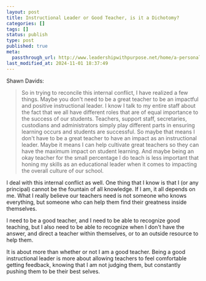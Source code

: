 ```yaml
---
layout: post
title: Instructional Leader or Good Teacher, is it a Dichotomy?
categories: []
tags: []
status: publish
type: post
published: true
meta:
  passthrough_url: http://www.leadershipwithpurpose.net/home/a-personal-dilemma-great-teacher-vs-instructional-leader
last_modified_at: 2024-11-01 18:37:49
---
```


Shawn Davids:


>So in trying to reconcile this internal conflict, I have realized a few things. Maybe you don't need to be a great teacher to be an impactful and positive instructional leader. I know I talk to my entire staff about the fact that we all have different roles that are of equal importance to the success of our students. Teachers, support staff, secretaries, custodians and administrators simply play different parts in ensuring learning occurs and students are successful. So maybe that means I don't have to be a great teacher to have an impact as an instructional leader. Maybe it means I can help cultivate great teachers so they can have the maximum impact on student learning. And maybe being an okay teacher for the small percentage I do teach is less important that honing my skills as an educational leader when it comes to impacting the overall culture of our school.



I deal with this internal conflict as well. One thing that I know is that I (or any principal) cannot be the fountain of all knowledge. If I am, it all depends on me. What I really believe our teachers need is not someone who knows everything, but someone who can help them find their greatness inside themselves.


I need to be a good teacher, and I need to be able to recognize good teaching, but I also need to be able to recognize when I don't have the answer, and direct a teacher within themselves, or to an outside resource to help them.


It is about more than whether or not I am a good teacher. Being a good instructional leader is more about allowing teachers to feel comfortable getting feedback, knowing that I am not judging them, but constantly pushing them to be their best selves.
